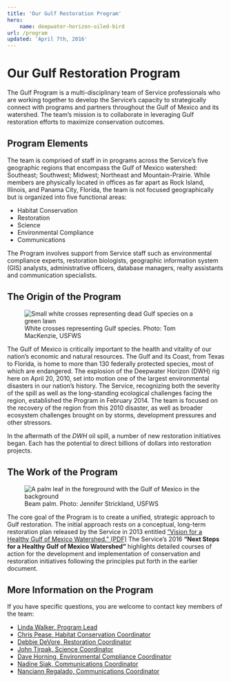 ```yaml
---
title: 'Our Gulf Restoration Program'
hero:
    name: deepwater-horizon-oiled-bird
url: /program
updated: 'April 7th, 2016'
---
```

# Our Gulf Restoration Program

The Gulf Program is a multi-disciplinary team of Service professionals who are working together to develop the Service’s capacity to strategically connect with programs and partners throughout the Gulf of Mexico and its watershed. The team’s mission is to collaborate in leveraging Gulf restoration efforts to maximize conservation outcomes.

## Program Elements

The team is comprised of staff in in programs across the Service’s five geographic regions that encompass the Gulf of Mexico watershed: Southeast; Southwest; Midwest; Northeast and Mountain-Prairie. While members are physically located in offices as far apart as Rock Island, Illinois, and Panama City, Florida, the team is not focused geographically but is organized into five functional areas:

- Habitat Conservation
- Restoration
- Science
- Environmental Compliance
- Communications

The Program involves support from Service staff such as environmental compliance experts, restoration biologists, geographic information system (GIS) analysts, administrative officers, database managers, realty assistants and communication specialists.

## The Origin of the Program

<figure class="image-right">
  <img src="/images/deepwater-horizon-crosses.jpg" alt="Small white crosses representing dead Gulf species on a green lawn">
  <figcaption>White crosses representing Gulf species. Photo: Tom MacKenzie, USFWS</figcaption>
</figure>

The Gulf of Mexico is critically important to the health and vitality of our nation’s economic and natural resources. The Gulf and its Coast, from Texas to Florida, is home to more than 130 federally protected species, most of which are endangered.
The explosion of the Deepwater Horizon (DWH) rig here on April 20, 2010, set into motion one of the largest environmental disasters in our nation’s history. The Service, recognizing both the severity of the spill as well as the long-standing ecological challenges facing the region, established the Program in February 2014. The team is focused on the recovery of the region from this 2010 disaster, as well as broader ecosystem challenges brought on by storms, development pressures and other stressors.

In the aftermath of the *DWH* oil spill, a number of new restoration initiatives began. Each has the potential to direct billions of dollars into restoration projects.

## The Work of the Program

<figure class="image-right">
  <img src="/images/beam-palm.jpg" alt="A palm leaf in the foreground with the Gulf of Mexico in the background">
  <figcaption>Beam palm. Photo: Jennifer Strickland, USFWS</figcaption>
</figure>

The core goal of the Program is to create a unified, strategic approach to Gulf restoration. The initial approach rests on a conceptual, long-term restoration plan released by the Service in 2013 entitled [“Vision for a Healthy Gulf of Mexico Watershed.” (PDF)](www.fws.gov/gulfrestoration/pdf/VisionDocument.pdf) The Service’s 2016 **“Next Steps for a Healthy Gulf of Mexico Watershed”** highlights detailed courses of action for the development and implementation of conservation and restoration initiatives following the principles put forth in the earlier document.

## More Information on the Program

If you have specific questions, you are welcome to contact key members of the team:

 - [Linda Walker, Program Lead](mailto:Linda_Walker@fws.gov)
 - [Chris Pease, Habitat Conservation Coordinator](mailto:Chris_Pease@fws.gov)
 - [Debbie DeVore, Restoration Coordinator](mailto:Debbie_Devore@fws.gov)
 - [John Tirpak, Science Coordinator](mailto:John_Tirpak@fws.gov)
 - [Dave Horning, Environmental Compliance Coordinator](mailto:Dave_Horning@fws.gov)
 - [Nadine Siak, Communications Coordinator](mailto:Nadine_Siak@fws.gov)
 - [Nanciann Regalado, Communications Coordinator](mailto:Nanciann_Regalado@fws.gov)
